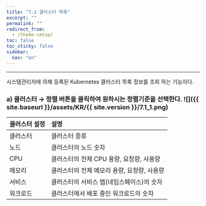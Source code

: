 ```yaml
---
title: "7.1 클러스터 목록"
excerpt: ""
permalink: ""
redirect_from:
  - /theme-setup/
toc: false
toc_sticky: false
sidebar:
  nav: "en"
---
```


---
시스템관리자에 의해 등록된 Kubernetes 클러스터 목록 정보를 조회 하는 기능이다.

### a\) 클러스터  →  정렬 버튼을 클릭하여 원하시는 정렬기준을 선택한다. ![]({{ site.baseurl }}/assets/KR/{{ site.version }}/7.1_1.png)

| **클러스터 설정** | **설명**                       |
| :---------- | :--------------------------- |
| 클러스터        | 클러스터 종류                      |
| 노드          | 클러스터의 노드 숫자                  |
| CPU         | 클러스터의 전체 CPU 용량, 요청량, 사용량    |
| 메모리         | 클러스터의 전체 메모리 용량, 요청량, 사용량    |
| 서비스      | 클러스터의 서비스 맵\(네임스페이스\)의 숫자 |
| 워크로드        | 클러스터에서 배포 중인 워크로드의 숫자        |
